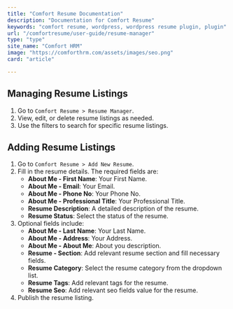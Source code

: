 ```yaml
---
title: "Comfort Resume Documentation"
description: "Documentation for Comfort Resume"
keywords: "comfort resume, wordpress, wordpress resume plugin, plugin"
url: "/comfortresume/user-guide/resume-manager"
type: "type"
site_name: "Comfort HRM"
image: "https://comforthrm.com/assets/images/seo.png"
card: "article"

---
```


## Managing Resume Listings

1. Go to `Comfort Resume > Resume Manager`.
2. View, edit, or delete resume listings as needed.
3. Use the filters to search for specific resume listings.

## Adding Resume Listings

1. Go to `Comfort Resume > Add New Resume`.
2. Fill in the resume details. The required fields are:
   - **About Me - First Name**: Your First Name.
   - **About Me - Email**: Your Email.
   - **About Me - Phone No**: Your Phone No.
   - **About Me - Professional Title**: Your Professional Title.
   - **Resume Description**: A detailed description of the resume.
   - **Resume Status**: Select the status of the resume.
3. Optional fields include:
   - **About Me - Last Name**: Your Last Name.
   - **About Me - Address**: Your Address.
   - **About Me - About Me**: About you description.
   - **Resume - Section**: Add relevant resume section and fill necessary fields.
   - **Resume Category**: Select the resume category from the dropdown list.
   - **Resume Tags**: Add relevant tags for the resume.
   - **Resume Seo**: Add relevant seo fields value for the resume.
4. Publish the resume listing.
